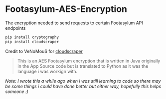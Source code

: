 # Footasylum-AES-Encryption
The encryption needed to send requests to certain Footasylum API endpoints

```py
pip install cryptography
pip install cloudscraper
```

Credit to VeNoMouS for [cloudscraper](https://github.com/VeNoMouS/cloudscraper)


> This is an AES Footasylum encryption that is written in Java originally in the App Source code but is translated to Python as it was the language i was workign with.

*Note: I wrote this a while ago when i was still learning to code so there may be some things i could have done better but either way, hopefully this helps someone :)*
